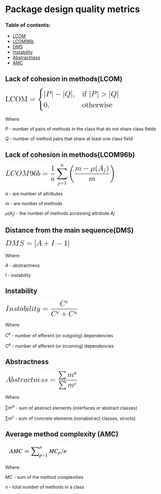 # Package design quality metrics

### Table of contents:

* [ LCOM ](#lack-of-cohesion-in-methodslcom)
* [ LCOM96b ](#lack-of-cohesion-in-methodslcom96b)
* [ DMS ](#distance-from-the-main-sequencedms)
* [ Instability ](#instability)
* [ Abstractness ](#abstractness)
* [ AMC ](#average-method-complexity-amc)

## Lack of cohesion in methods(LCOM)

![LCOM](assets/LCOM.webp)

Where:

$P$ - number of pairs of methods in the class that do not share class fields

$Q$ - number of method pairs that share at least one class field

## Lack of cohesion in methods(LCOM96b)

![LCOM96b](assets/LCOM96b.webp)

$a$ - are number of attributes 

$m$ - are number of methods 

$\mu(A_j)$ - the number of methods accessing attribute $Aj$

## Distance from the main sequence(DMS)

![DMS](assets/DMS.webp)

Where:

$A$ - abstractness

$I$ - instability

## Instability

![Instability](assets/instability.webp)

Where:

$C^e$ - number of efferent (or outgoing) dependencies

$C^a$ - number of afferent (or incoming) dependencies

## Abstractness

![Abstractness](assets/abstractness.webp)

Where:

${\sum m^a}$ - sum of abstract elements (interfaces or abstract classes)

${\sum m^c}$ - sum of concrete elements (nonabstract classes, structs)

## Average method complexity (AMC)

![AMC](assets/AMC.webp)

Where:

$MC$ - sum of the method complexities

$n$ - total number of methods in a class